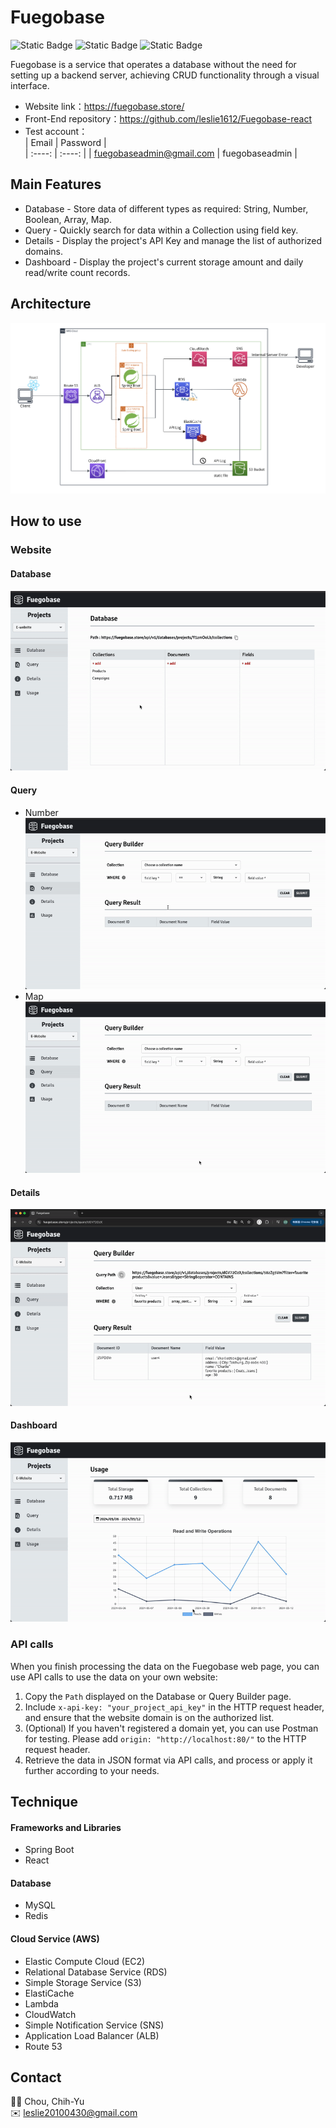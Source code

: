 # Fuegobase
![Static Badge](https://img.shields.io/badge/aws-service-grey?logo=amazonwebservices&color=orange) ![Static Badge](https://img.shields.io/badge/Backend-SpringBoot-grey?logo=springboot&color=green) 
![Static Badge](https://img.shields.io/badge/Frontend-React-grey?logo=react&color=1b81a6)

Fuegobase is a service that operates a database without the need for setting up a backend server, achieving CRUD functionality through a visual interface.  

- Website link：https://fuegobase.store/      
- Front-End repository：https://github.com/leslie1612/Fuegobase-react     
- Test account：       
	|  Email  |  Password  |  
	|  :----: |  :----:  | 
	|  fuegobaseadmin@gmail.com  |  fuegobaseadmin  |  



## Main Features
- Database - Store data of different types as required: String, Number, Boolean, Array, Map.
- Query - Quickly search for data within a Collection using field key.
- Details - Display the project's API Key and manage the list of authorized domains.
- Dashboard - Display the project's current storage amount and daily read/write count records.

## Architecture
![image](https://github.com/leslie1612/Fuegobase/blob/main/assets/fuegobase-infrastructure.png)

## How to use
### Website 
#### Database   
![image](https://github.com/leslie1612/Fuegobase/blob/main/assets/fuegobase-database-converter.gif)   	  
#### Query    
- Number     
	![image](https://github.com/leslie1612/Fuegobase/blob/main/assets/fuegobase-query-number-converter.gif)    
- Map    
	![image](https://github.com/leslie1612/Fuegobase/blob/main/assets/fuegobase-query-map-converter.gif)    
#### Details    
![image](https://github.com/leslie1612/Fuegobase/blob/main/assets/fuegobase-details-converter.gif)     
#### Dashboard     
![image](https://github.com/leslie1612/Fuegobase/blob/main/assets/fuegobase-date-pick-converter.gif)     

### API calls
When you finish processing the data on the Fuegobase web page, you can use API calls to use the data on your own website:
1. Copy the `Path` displayed on the Database or Query Builder page.
2. Include `x-api-key: "your_project_api_key"` in the HTTP request header, and ensure that the website domain is on the authorized list.
3. (Optional) If you haven't registered a domain yet, you can use Postman for testing. Please add `origin: "http://localhost:80/"` to the HTTP request header.
4. Retrieve the data in JSON format via API calls, and process or apply it further according to your needs.


## Technique
#### Frameworks and Libraries
- Spring Boot
- React
#### Database 
- MySQL
- Redis
#### Cloud Service (AWS)
- Elastic Compute Cloud (EC2)
- Relational Database Service (RDS)
- Simple Storage Service (S3)
- ElastiCache
- Lambda
- CloudWatch
- Simple Notification Service (SNS)
- Application Load Balancer (ALB)
- Route 53

## Contact
🧑‍💻 Chou, Chih-Yu         
✉️ leslie20100430@gmail.com
